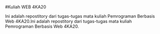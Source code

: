 #Kuliah WEB 4KA20

Ini adalah repostitory dari tugas-tugas mata kuliah Pemrograman Berbasis Web 4KA20.Ini adalah repostitory dari tugas-tugas mata kuliah Pemrograman Berbasis Web 4KA20.
